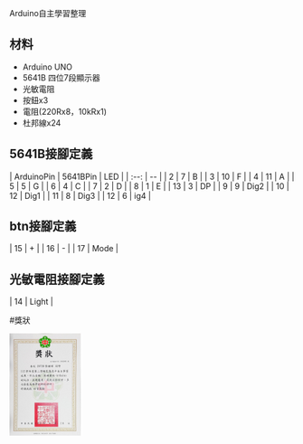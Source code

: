 Arduino自主學習整理

## 材料
- Arduino UNO
- 5641B 四位7段顯示器
- 光敏電阻
- 按鈕x3
- 電阻(220Rx8，10kRx1)
- 杜邦線x24
## 5641B接腳定義
| ArduinoPin | 5641BPin | LED |
| :--: | -- |
| 2 | 7 | B |
| 3 | 10 | F |
| 4 | 11 | A |
| 5 | 5 | G |
| 6 | 4 | C |
| 7 | 2 | D |
| 8 | 1 | E |
| 13 | 3 | DP |
| 9 | 9 |  Dig2 |
| 10 | 12 | Dig1 |
| 11 | 8 | Dig3 |
| 12 | 6 | ig4 |
## btn接腳定義
| 15 | + |
| 16 | - |
| 17 | Mode |
## 光敏電阻接腳定義
| 14 | Light |

#獎狀
<p align="left">
  <img src="207_s2_29自主學習獎狀.jpg" width="25%"/>
  <br>
</p>
